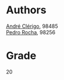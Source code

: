 # Authors
[André Clérigo](https://github.com/andreclerigo), 98485   
[Pedro Rocha](https://github.com/PedroRocha9), 98256

# Grade
20
